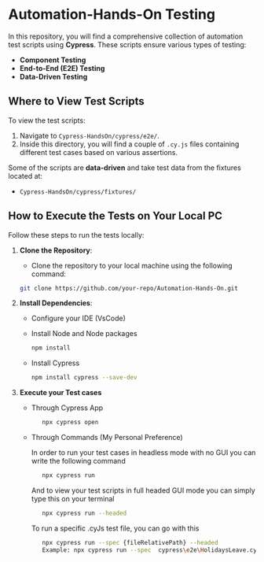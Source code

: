 # Automation-Hands-On Testing

In this repository, you will find a comprehensive collection of automation test scripts using **Cypress**. These scripts ensure various types of testing:

- **Component Testing**
- **End-to-End (E2E) Testing**
- **Data-Driven Testing**

## Where to View Test Scripts

To view the test scripts:

1. Navigate to `Cypress-HandsOn/cypress/e2e/`.
2. Inside this directory, you will find a couple of `.cy.js` files containing different test cases based on various assertions.

Some of the scripts are **data-driven** and take test data from the fixtures located at:
- `Cypress-HandsOn/cypress/fixtures/`

## How to Execute the Tests on Your Local PC

Follow these steps to run the tests locally:

1. **Clone the Repository**:
   
   - Clone the repository to your local machine using the following command:
     
   ```bash
   git clone https://github.com/your-repo/Automation-Hands-On.git

2. **Install Dependencies**:
   
   - Configure your IDE (VsCode)
     
   - Install Node and Node packages 
        ```bash
      npm install
        
   - Install Cypress
       ```bash
       npm install cypress --save-dev
       
3. **Execute your Test cases**
   
   - Through Cypress App
     ```bash
        npx cypress open
     ```
     
   - Through Commands (My Personal Preference)
     
     In order to run your test cases in headless mode with no GUI you can write the following command
     ```bash
        npx cypress run
     ```
     
     And to view your test scripts in full headed GUI mode you can simply type this on your terminal
     ```bash
        npx cypress run --headed
     ```

     To run a specific .cyJs test file, you can go with this
     
     ```bash
        npx cypress run --spec {fileRelativePath} --headed
        Example: npx cypress run --spec  cypress\e2e\HolidaysLeave.cy.js --headed
     ```


